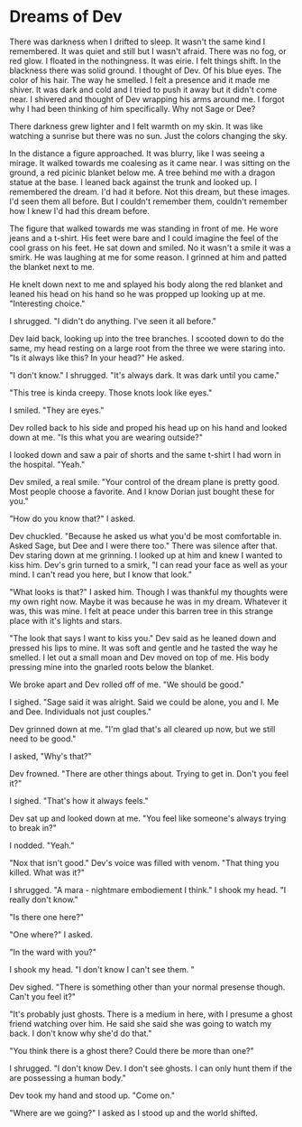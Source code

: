 # Dreams of Dev

There was darkness when I drifted to sleep.  It wasn't the same kind I remembered.  It was quiet and still but I wasn't afraid.  There was no fog, or red glow.  I floated in the nothingness.  It was eirie.  I felt things shift.  In the blackness there was solid ground.  I thought of Dev.  Of his blue eyes.  The color of his hair.  The way he smelled.  I felt a presence and it made me shiver.  It was dark and cold and I tried to push it away but it didn't come near. I shivered and thought of Dev wrapping his arms around me.  I forgot why I had been thinking of him specifically.  Why not Sage or Dee?

There darkness grew lighter and I felt warmth on my skin.  It was like watching a sunrise but there was no sun.  Just the colors changing the sky.

In the distance a figure approached.  It was blurry, like I was seeing a mirage.  It walked towards me coalesing as it came near.  I was sitting on the ground, a red picinic blanket below me.  A tree behind me with a dragon statue at the base.  I leaned back against the trunk and looked up.  I remembered the dream.  I'd had it before.  Not this dream, but these images.  I'd seen them all before.  But I couldn't remember them, couldn't remember how I knew I'd had this dream before.

The figure that walked towards me was standing in front of me.  He wore jeans and a t-shirt.  His feet were bare and I could imagine the feel of the cool grass on his feet.  He sat down and smiled.  No it wasn't a smile it was a smirk.  He was laughing at me for some reason.  I grinned at him and patted the blanket next to me.

He knelt down next to me and splayed his body along the red blanket and leaned his head on his hand so he was propped up looking up at me.  "Interesting choice."

I shrugged.  "I didn't do anything.  I've seen it all before."

Dev laid back, looking up into the tree branches.  I scooted down to do the same, my head resting on a large root from the three we were staring into.  "Is it always like this?  In your head?"  He asked.

"I don't know."  I shrugged.  "It's always dark.  It was dark until you came."

"This tree is kinda creepy.  Those knots look like eyes."

I smiled.  "They are eyes."

Dev rolled back to his side and proped his head up on his hand and looked down at me.  "Is this what you are wearing outside?"

I looked down and saw a pair of shorts and the same t-shirt I had worn in the hospital. "Yeah."

Dev smiled, a real smile.  "Your control of the dream plane is pretty good.  Most people choose a favorite.  And I know Dorian just bought these for you."

"How do you know that?"  I asked.

Dev chuckled.  "Because he asked us what you'd be most comfortable in.  Asked Sage, but Dee and I were there too."  There was silence after that.  Dev staring down at me grinning.  I looked up at him and knew I wanted to kiss him.  Dev's grin turned to a smirk, "I can read your face as well as your mind.  I can't read you here, but I know that look."

"What looks is that?"  I asked him.  Though I was thankful my thoughts were my own right now.  Maybe it was because he was in my dream.  Whatever it was, this was mine.  I felt at peace under this barren tree in this strange place with it's lights and stars.

"The look that says I want to kiss you."  Dev said as he leaned down and pressed his lips to mine.  It was soft and gentle and he tasted the way he smelled.  I let out a small moan and Dev moved on top of me.  His body pressing mine into the gnarled roots below the blanket.

We broke apart and Dev rolled off of me.  "We should be good."

I sighed.  "Sage said it was alright.  Said we could be alone, you and I.  Me and Dee.  Individuals not just couples."

Dev grinned down at me.  "I'm glad that's all cleared up now, but we still need to be good."

I asked, "Why's that?"

Dev frowned.  "There are other things about. Trying to get in.  Don't you feel it?"

I sighed.  "That's how it always feels."

Dev sat up and looked down at me.  "You feel like someone's always trying to break in?"

I nodded.  "Yeah."

"Nox that isn't good." Dev's voice was filled with venom.  "That thing you killed.  What was it?"

I shrugged.  "A mara - nightmare embodiement I think."  I shook my head.  "I really don't know."

"Is there one here?"

"One where?"  I asked.

"In the ward with you?"

I shook my head.  "I don't know I can't see them. "

Dev sighed.  "There is something other than your normal presense though.  Can't you feel it?"

"It's probably just ghosts.  There is a medium in here, with I presume a ghost friend watching over him.  He said she said she was going to watch my back.  I don't know why she'd do that."

"You think there is a ghost there?  Could there be more than one?"

I shrugged.  "I don't know Dev.  I don't see ghosts.  I can only hunt them if the are possessing a human body."

Dev took my hand and stood up.  "Come on."

"Where are we going?" I asked as I stood up and the world shifted.
